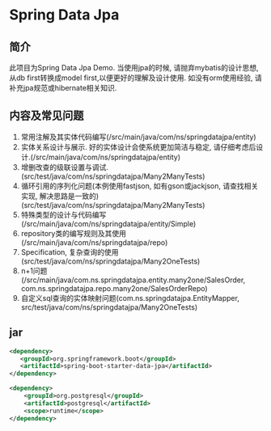 # Spring Data Jpa

## 简介
此项目为Spring Data Jpa Demo. 当使用jpa的时候, 请抛弃mybatis的设计思想,从db first转换成model first,以便更好的理解及设计使用.
如没有orm使用经验, 请补充jpa规范或hibernate相关知识.

## 内容及常见问题
1. 常用注解及其实体代码编写(/src/main/java/com/ns/springdatajpa/entity)
2. 实体关系设计与展示. 好的实体设计会使系统更加简洁与稳定, 请仔细考虑后设计.(/src/main/java/com/ns/springdatajpa/entity)
3. 增删改查的级联设置与调试.(src/test/java/com/ns/springdatajpa/Many2ManyTests)
4. 循环引用的序列化问题(本例使用fastjson, 如有gson或jackjson, 请查找相关实现, 解决思路是一致的)(src/test/java/com/ns/springdatajpa/Many2ManyTests)
5. 特殊类型的设计与代码编写(/src/main/java/com/ns/springdatajpa/entity/Simple)
6. repository类的编写规则及其使用(/src/main/java/com/ns/springdatajpa/repo)
7. Specification, 复杂查询的使用(src/test/java/com/ns/springdatajpa/Many2OneTests)
8. n+1问题(/src/main/java/com.ns.springdatajpa.entity.many2one/SalesOrder, com.ns.springdatajpa.repo.many2one/SalesOrderRepo)
9. 自定义sql查询的实体映射问题(com.ns.springdatajpa.EntityMapper, src/test/java/com/ns/springdatajpa/Many2OneTests)

## jar
``` xml
<dependency>
   <groupId>org.springframework.boot</groupId>
   <artifactId>spring-boot-starter-data-jpa</artifactId>
</dependency>

<dependency>
    <groupId>org.postgresql</groupId>
    <artifactId>postgresql</artifactId>
    <scope>runtime</scope>
</dependency>
```